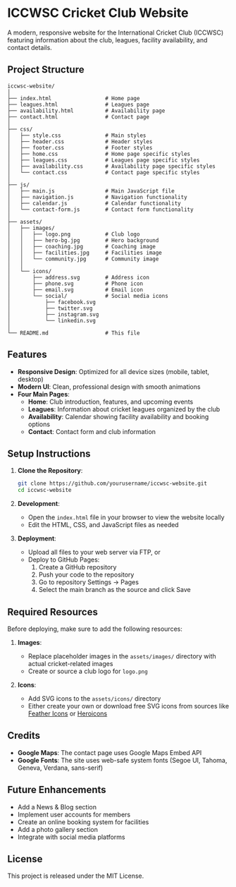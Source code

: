 # ICCWSC Cricket Club Website

A modern, responsive website for the International Cricket Club (ICCWSC) featuring information about the club, leagues, facility availability, and contact details.

## Project Structure

```
iccwsc-website/
│
├── index.html                 # Home page
├── leagues.html               # Leagues page
├── availability.html          # Availability page
├── contact.html               # Contact page
│
├── css/
│   ├── style.css              # Main styles
│   ├── header.css             # Header styles
│   ├── footer.css             # Footer styles
│   ├── home.css               # Home page specific styles
│   ├── leagues.css            # Leagues page specific styles
│   ├── availability.css       # Availability page specific styles
│   └── contact.css            # Contact page specific styles
│
├── js/
│   ├── main.js                # Main JavaScript file
│   ├── navigation.js          # Navigation functionality
│   ├── calendar.js            # Calendar functionality
│   └── contact-form.js        # Contact form functionality
│
├── assets/
│   ├── images/
│   │   ├── logo.png           # Club logo
│   │   ├── hero-bg.jpg        # Hero background
│   │   ├── coaching.jpg       # Coaching image
│   │   ├── facilities.jpg     # Facilities image
│   │   └── community.jpg      # Community image
│   │
│   └── icons/
│       ├── address.svg        # Address icon
│       ├── phone.svg          # Phone icon
│       ├── email.svg          # Email icon
│       └── social/            # Social media icons
│           ├── facebook.svg
│           ├── twitter.svg
│           ├── instagram.svg
│           └── linkedin.svg
│
└── README.md                  # This file
```

## Features

- **Responsive Design**: Optimized for all device sizes (mobile, tablet, desktop)
- **Modern UI**: Clean, professional design with smooth animations
- **Four Main Pages**:
  - **Home**: Club introduction, features, and upcoming events
  - **Leagues**: Information about cricket leagues organized by the club
  - **Availability**: Calendar showing facility availability and booking options
  - **Contact**: Contact form and club information

## Setup Instructions

1. **Clone the Repository**:
   ```bash
   git clone https://github.com/yourusername/iccwsc-website.git
   cd iccwsc-website
   ```

2. **Development**:
   - Open the `index.html` file in your browser to view the website locally
   - Edit the HTML, CSS, and JavaScript files as needed

3. **Deployment**:
   - Upload all files to your web server via FTP, or
   - Deploy to GitHub Pages:
     1. Create a GitHub repository
     2. Push your code to the repository
     3. Go to repository Settings → Pages
     4. Select the main branch as the source and click Save

## Required Resources

Before deploying, make sure to add the following resources:

1. **Images**:
   - Replace placeholder images in the `assets/images/` directory with actual cricket-related images
   - Create or source a club logo for `logo.png`

2. **Icons**:
   - Add SVG icons to the `assets/icons/` directory
   - Either create your own or download free SVG icons from sources like [Feather Icons](https://feathericons.com/) or [Heroicons](https://heroicons.com/)

## Credits

- **Google Maps**: The contact page uses Google Maps Embed API
- **Google Fonts**: The site uses web-safe system fonts (Segoe UI, Tahoma, Geneva, Verdana, sans-serif)

## Future Enhancements

- Add a News & Blog section
- Implement user accounts for members
- Create an online booking system for facilities
- Add a photo gallery section
- Integrate with social media platforms

## License

This project is released under the MIT License.